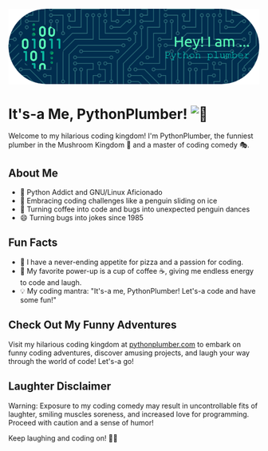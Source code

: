<p align="center">
  <img src="https://github.com/PythonPlumber/PythonPlumber/blob/c4016b02956e36e42e50adbf7b17c9d41dbf1a2b/img/github-header-image.png">
  <br>
</p>

# It's-a Me, PythonPlumber! <img src="https://fonts.gstatic.com/s/e/notoemoji/latest/1f37b/512.gif" alt="🍻" width="32" height="32">

Welcome to my hilarious coding kingdom! I'm PythonPlumber, the funniest plumber in the Mushroom Kingdom 🍄 and a master of coding comedy 🎭.

## About Me

- 🐍 Python Addict and GNU/Linux Aficionado
- 🌟 Embracing coding challenges like a penguin sliding on ice
- 🎉 Turning coffee into code and bugs into unexpected penguin dances
- 😄 Turning bugs into jokes since 1985

## Fun Facts

- 🍕 I have a never-ending appetite for pizza and a passion for coding.
- 🌟 My favorite power-up is a cup of coffee ☕️, giving me endless energy to code and laugh.
- 💡 My coding mantra: "It's-a me, PythonPlumber! Let's-a code and have some fun!"

## Check Out My Funny Adventures

Visit my hilarious coding kingdom at [pythonplumber.com](https://pythonplumber.com/) to embark on funny coding adventures, discover amusing projects, and laugh your way through the world of code! Let's-a go!

## Laughter Disclaimer

Warning: Exposure to my coding comedy may result in uncontrollable fits of laughter, smiling muscles soreness, and increased love for programming. Proceed with caution and a sense of humor!

Keep laughing and coding on! 🎉🍌

